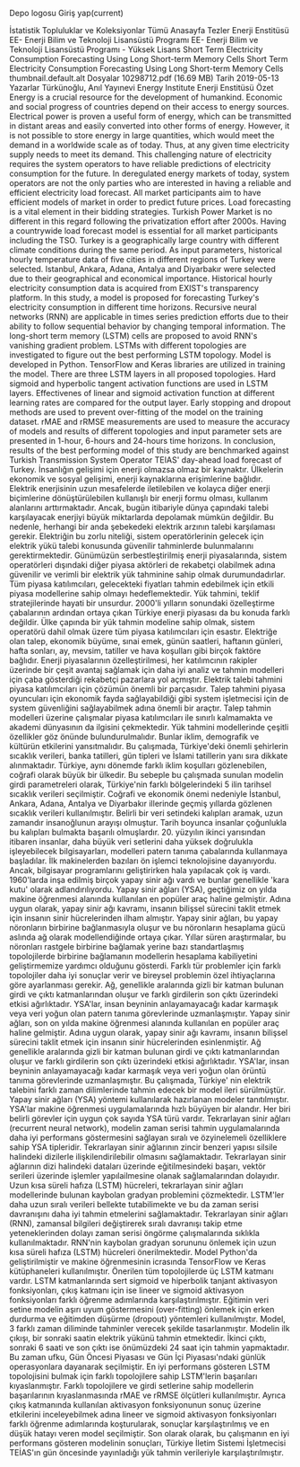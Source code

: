 

Depo logosu
Giriş yap(current)

İstatistik
Topluluklar ve Koleksiyonlar
Tümü
Anasayfa
Tezler
Enerji Enstitüsü
EE- Enerji Bilim ve Teknoloji Lisansüstü Programı
EE- Enerji Bilim ve Teknoloji Lisansüstü Programı - Yüksek Lisans
Short Term Electricity Consumption Forecasting Using Long Short-term Memory Cells
Short Term Electricity Consumption Forecasting Using Long Short-term Memory Cells
thumbnail.default.alt
Dosyalar
10298712.pdf (16.69 MB)
Tarih
2019-05-13
Yazarlar
Türkünoğlu, Anıl
Yayınevi
Energy Institute
Enerji Enstitüsü
Özet
Energy is a crucial resource for the development of humankind. Economic and social progress of countries depend on their access to energy sources. Electrical power is proven a useful form of energy, which can be transmitted in distant areas and easily converted into other forms of energy. However, it is not possible to store energy in large quantities, which would meet the demand in a worldwide scale as of today. Thus, at any given time electricity supply needs to meet its demand. This challenging nature of electricity requires the system operators to have reliable predictions of electricity consumption for the future. In deregulated energy markets of today, system operators are not the only parties who are interested in having a reliable and efficient electricity load forecast. All market participants aim to have efficient models of market in order to predict future prices. Load forecasting is a vital element in their bidding strategies. Turkish Power Market is no different in this regard following the privatization effort after 2000s. Having a countrywide load forecast model is essential for all market participants including the TSO. Turkey is a geographically large country with different climate conditions during the same period. As input parameters, historical hourly temperature data of five cities in different regions of Turkey were selected. Istanbul, Ankara, Adana, Antalya and Diyarbakır were selected due to their geographical and economical importance. Historical hourly electricity consumption data is acquired from EXIST's transparency platform. In this study, a model is proposed for forecasting Turkey's electricity consumption in different time horizons. Recursive neural networks (RNN) are applicable in times series prediction efforts due to their ability to follow sequential behavior by changing temporal information. The long-short term memory (LSTM) cells are proposed to avoid RNN's vanishing gradient problem. LSTMs with different topologies are investigated to figure out the best performing LSTM topology. Model is developed in Python. TensorFlow and Keras libraries are utilized in training the model. There are three LSTM layers in all proposed topologies. Hard sigmoid and hyperbolic tangent activation functions are used in LSTM layers. Effectivenes of linear and sigmoid activation function at different learning rates are compared for the output layer. Early stopping and dropout methods are used to prevent over-fitting of the model on the training dataset. rMAE and rRMSE measurements are used to measure the accuracy of models and results of different topologies and input parameter sets are presented in 1-hour, 6-hours and 24-hours time horizons. In conclusion, results of the best performing model of this study are benchmarked against Turkish Transmission System Operator TEIAS' day-ahead load forecast of Turkey.
İnsanlığın gelişimi için enerji olmazsa olmaz bir kaynaktır. Ülkelerin ekonomik ve sosyal gelişimi, enerji kaynaklarına erişimlerine bağlıdır. Elektrik enerjisinin uzun mesafelerde iletilebilen ve kolayca diğer enerji biçimlerine dönüştürülebilen kullanışlı bir enerji formu olması, kullanım alanlarını arttırmaktadır. Ancak, bugün itibariyle dünya çapındaki talebi karşılayacak enerjiyi büyük miktarlarda depolamak mümkün değildir. Bu nedenle, herhangi bir anda şebekedeki elektrik arzının talebi karşılaması gerekir. Elektriğin bu zorlu niteliği, sistem operatörlerinin gelecek için elektrik yükü talebi konusunda güvenilir tahminlerde bulunmalarını gerektirmektedir. Günümüzün serbestleştirilmiş enerji piyasalarında, sistem operatörleri dışındaki diğer piyasa aktörleri de rekabetçi olabilmek adına güvenilir ve verimli bir elektrik yük tahminine sahip olmak durumundadırlar. Tüm piyasa katılımcıları, gelecekteki fiyatları tahmin edebilmek için etkili piyasa modellerine sahip olmayı hedeflemektedir. Yük tahmini, teklif stratejilerinde hayati bir unsurdur. 2000'li yılların sonundaki özelleştirme çabalarının ardından ortaya çıkan Türkiye enerji piyasası da bu konuda farklı değildir. Ülke çapında bir yük tahmin modeline sahip olmak, sistem operatörü dahil olmak üzere tüm piyasa katılımcıları için esastır. Elektriğe olan talep, ekonomik büyüme, sınai emek, günün saatleri, haftanın günleri, hafta sonları, ay, mevsim, tatiller ve hava koşulları gibi birçok faktöre bağlıdır. Enerji piyasalarının özelleştirilmesi, her katılımcının rakipler üzerinde bir çeşit avantaj sağlamak için daha iyi analiz ve tahmin modelleri için çaba gösterdiği rekabetçi pazarlara yol açmıştır. Elektrik talebi tahmini piyasa katılımcıları için çözümün önemli bir parçasıdır. Talep tahmini piyasa oyuncuları için ekonomik fayda sağlayabildiği gibi system işletmecisi için de system güvenliğini sağlayabilmek adına önemli bir araçtır. Talep tahmin modelleri üzerine çalışmalar piyasa katılımcıları ile sınırlı kalmamakta ve akademi dünyasının da ilgisini çekmektedir. Yük tahmini modellerinde çeşitli özellikler göz önünde bulundurulmalıdır. Bunlar iklim, demografik ve kültürün etkilerini yansıtmalıdır. Bu çalışmada, Türkiye'deki önemli şehirlerin sıcaklık verileri, banka tatilleri, gün tipleri ve İslami tatillerin yanı sıra dikkate alınmaktadır. Türkiye, aynı dönemde farklı iklim koşulları gözlenebilen, coğrafi olarak büyük bir ülkedir. Bu sebeple bu çalışmada sunulan modelin girdi parametreleri olarak, Türkiye'nin farklı bölgelerindeki 5 ilin tarihsel sıcaklık verileri seçilmiştir. Coğrafi ve ekonomik önemi nedeniyle İstanbul, Ankara, Adana, Antalya ve Diyarbakır illerinde geçmiş yıllarda gözlenen sıcaklık verileri kullanılmıştır. Belirli bir veri setindeki kalıpları aramak, uzun zamandır insanoğlunun arayışı olmuştur. Tarih boyunca insanlar çoğunlukla bu kalıpları bulmakta başarılı olmuşlardır. 20. yüzyılın ikinci yarısından itibaren insanlar, daha büyük veri setlerini daha yüksek doğrulukla işleyebilecek bilgisayarları, modelleri patern tanıma çabalarında kullanmaya başladılar. İlk makinelerden bazıları ön işlemci teknolojisine dayanıyordu. Ancak, bilgisayar programlarını geliştirirken hala yapılacak çok iş vardı. 1960'larda inşa edilmiş birçok yapay sinir ağı vardı ve bunlar genellikle 'kara kutu' olarak adlandırılıyordu. Yapay sinir ağları (YSA), geçtiğimiz on yılda makine öğrenmesi alanında kullanılan en popüler araç haline gelmiştir. Adına uygun olarak, yapay sinir ağı kavramı, insanın bilişsel sürecini taklit etmek için insanın sinir hücrelerinden ilham almıştır. Yapay sinir ağları, bu yapay nöronların birbirine bağlanmasıyla oluşur ve bu nöronların hesaplama gücü aslında ağ olarak modellendiğinde ortaya çıkar. Yıllar süren araştırmalar, bu nöronları rastgele birbirine bağlamak yerine bazı standartlaşmış topolojilerde birbirine bağlamanın modellerin hesaplama kabiliyetini geliştirmemize yardımcı olduğunu gösterdi. Farklı tür problemler için farklı topolojiler daha iyi sonuçlar verir ve bireysel problemin özel ihtiyaçlarına göre ayarlanması gerekir. Ağ, genellikle aralarında gizli bir katman bulunan girdi ve çıktı katmanlarından oluşur ve farklı girdilerin son çıktı üzerindeki etkisi ağırlıktadır. YSA'lar, insan beyninin anlayamayacağı kadar karmaşık veya veri yoğun olan patern tanıma görevlerinde uzmanlaşmıştır. Yapay sinir ağları, son on yılda makine öğrenmesi alanında kullanılan en popüler araç haline gelmiştir. Adına uygun olarak, yapay sinir ağı kavramı, insanın bilişsel sürecini taklit etmek için insanın sinir hücrelerinden esinlenmiştir. Ağ genellikle aralarında gizli bir katman bulunan girdi ve çıktı katmanlarından oluşur ve farklı girdilerin son çıktı üzerindeki etkisi ağırlıktadır. YSA'lar, insan beyninin anlayamayacağı kadar karmaşık veya veri yoğun olan örüntü tanıma görevlerinde uzmanlaşmıştır. Bu çalışmada, Türkiye' nin elektrik talebini farklı zaman dilimlerinde tahmin edecek bir model ileri sürülmüştür. Yapay sinir ağları (YSA) yöntemi kullanılarak hazırlanan modeler tanıtılmıştır. YSA'lar makine öğrenmesi uygulamalarında hızlı büyüyen bir alandır. Her biri belirli görevler için uygun çok sayıda YSA türü vardır. Tekrarlayan sinir ağları (recurrent neural network), modelin zaman serisi tahmin uygulamalarında daha iyi performans göstermesini sağlayan sıralı ve özyinelemeli özelliklere sahip YSA tipleridir. Tekrarlayan sinir ağlarının zincir benzeri yapısı silsile halindeki dizilerle ilişkilendirilebilir olmasını sağlamaktadır. Tekrarlayan sinir ağlarının dizi halindeki dataları üzerinde eğitilmesindeki başarı, vektör serileri üzerinde işlemler yapılailmesine olanak sağlamalarından dolayıdır. Uzun kısa süreli hafıza (LSTM) hücreleri, tekrarlayan sinir ağları modellerinde bulunan kaybolan gradyan problemini çözmektedir. LSTM'ler daha uzun sıralı verileri bellekte tutabilimekte ve bu da zaman serisi davranışını daha iyi tahmin etmelerini sağlamaktadır. Tekrarlayan sinir ağları (RNN), zamansal bilgileri değiştirerek sıralı davranışı takip etme yeteneklerinden dolayı zaman serisi öngörme çalışmalarında sıklıkla kullanılmaktadır. RNN'nin kaybolan gradyan sorununu önlemek için uzun kısa süreli hafıza (LSTM) hücreleri önerilmektedir. Model Python'da geliştirilmiştir ve makine öğrenmesinin icrasında TensorFlow ve Keras kütüphaneleri kullanılmıştır. Önerilen tüm topolojilerde üç LSTM katmanı vardır. LSTM katmanlarında sert sigmoid ve hiperbolik tanjant aktivasyon fonksiyonları, çıkış katmanı için ise lineer ve sigmoid aktivasyon fonksiyonları farklı öğrenme adımlarında karşılaştırılmıştır. Eğitimin veri setine modelin aşırı uyum göstermesini (over-fitting) önlemek için erken durdurma ve eğitimden düşürme (dropout) yöntemleri kullanılmıştır. Model, 3 farklı zaman diliminde tahminler verecek şekilde tasarlanmıştır. Modelin ilk çıkışı, bir sonraki saatin elektrik yükünü tahmin etmektedir. İkinci çıktı, sonraki 6 saati ve son çıktı ise önümüzdeki 24 saat için tahmin yapmaktadır. Bu zaman ufku, Gün Öncesi Piyasası ve Gün İçi Piyasası'ndaki günlük operasyonlara dayanarak seçilmiştir. En iyi performans gösteren LSTM topolojisini bulmak için farklı topolojilere sahip LSTM'lerin başarıları kıyaslanmıştır. Farklı topolojilere ve girdi setlerine sahip modellerin başarılarının kıyaslanmasında rMAE ve rRMSE ölçütleri kullanılmıştır. Ayrıca çıkış katmanında kullanılan aktivasyon fonksiyonunun sonuç üzerine etkilerini inceleyebilmek adına lineer ve sigmoid aktivasyon fonksiyonları farklı öğrenme adımlarında koşturularak, sonuçlar karşılaştırılmış ve en düşük hatayı veren model seçilmiştir. Son olarak olarak, bu çalışmanın en iyi performans gösteren modelinin sonuçları, Türkiye İletim Sistemi İşletmecisi TEİAS'ın gün öncesinde yayınladığı yük tahmin verileriyle karşılaştırılmıştır.
